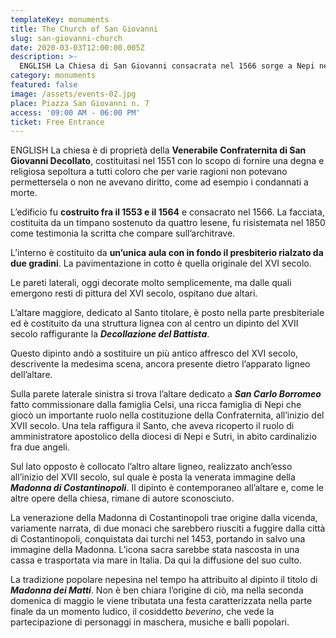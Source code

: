 ```yaml
---
templateKey: monuments
title: The Church of San Giovanni
slug: san-giovanni-church
date: 2020-03-03T12:00:00.005Z
description: >-
  ENGLISH La Chiesa di San Giovanni consacrata nel 1566 sorge a Nepi nel quartiere La Ripa ed è di proprietà della Venerabile Confraternita di San Giovanni Decollato. E' costruita con un'unica aula con un presbiterio nel fondo rialzato da gradini.
category: monuments
featured: false
image: /assets/events-02.jpg
place: Piazza San Giovanni n. 7
access: '09:00 AM - 06:00 PM'
ticket: Free Entrance
---
```

ENGLISH La chiesa è di proprietà della **Venerabile Confraternita di San Giovanni Decollato**, costituitasi nel 1551 con lo scopo di fornire una degna e religiosa sepoltura a tutti coloro che per varie ragioni non potevano permettersela o non ne avevano diritto, come ad esempio i condannati a morte.

L’edificio fu **costruito fra il 1553 e il 1564** e consacrato nel 1566. La facciata, costituita da un timpano sostenuto da quattro lesene, fu risistemata nel 1850 come testimonia la scritta che compare sull’architrave.

L’interno è costituito da **un’unica aula con in fondo il presbiterio rialzato da due gradini**. La pavimentazione in cotto è quella originale del XVI secolo.

Le pareti laterali, oggi decorate molto semplicemente, ma dalle quali emergono resti di pittura del XVI secolo, ospitano due altari.

L’altare maggiore, dedicato al Santo titolare, è posto nella parte presbiteriale ed è costituito da una struttura lignea con al centro un dipinto del XVII secolo raffigurante la ***Decollazione del Battista***.

Questo dipinto andò a sostituire un più antico affresco del XVI secolo, descrivente la medesima scena, ancora presente dietro l’apparato ligneo dell’altare.

Sulla parete laterale sinistra si trova l’altare dedicato a _**San Carlo Borromeo**_ fatto commissionare dalla famiglia Celsi, una ricca famiglia di Nepi che giocò un importante ruolo nella costituzione della Confraternita, all’inizio del XVII secolo. Una tela raffigura il Santo, che aveva ricoperto il ruolo di amministratore apostolico della diocesi di Nepi e Sutri, in abito cardinalizio fra due angeli.

Sul lato opposto è collocato l’altro altare ligneo, realizzato anch’esso all’inizio del XVII secolo, sul quale è posta la venerata immagine della _**Madonna di Costantinopoli**_. Il dipinto è contemporaneo all’altare e, come le altre opere della chiesa, rimane di autore sconosciuto.

La venerazione della Madonna di Costantinopoli trae origine dalla vicenda, variamente narrata, di due monaci che sarebbero riusciti a fuggire dalla città di Costantinopoli, conquistata dai turchi nel 1453, portando in salvo una immagine della Madonna. L’icona sacra sarebbe stata nascosta in una cassa e trasportata via mare in Italia. Da qui la diffusione del suo culto.

La tradizione popolare nepesina nel tempo ha attribuito al dipinto il titolo di _**Madonna dei Matti**_. Non è ben chiara l’origine di ciò, ma nella seconda domenica di maggio le viene tributata una festa caratterizzata nella parte finale da un momento ludico, il cosiddetto _beverino_, che vede la partecipazione di personaggi in maschera, musiche e balli popolari.